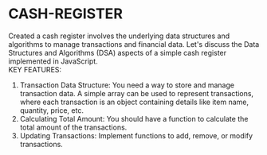 # CASH-REGISTER
Created a cash register involves the underlying data structures and algorithms to manage transactions and financial data. Let's discuss the Data Structures and Algorithms (DSA) aspects of a simple cash register implemented in JavaScript.<br>
KEY FEATURES:<br>
1. Transaction Data Structure:
You need a way to store and manage transaction data. A simple array can be used to represent transactions, where each transaction is an object containing details like item name, quantity, price, etc.<br>
2. Calculating Total Amount:
You should have a function to calculate the total amount of the transactions.<br>
3. Updating Transactions:
Implement functions to add, remove, or modify transactions.<br>
